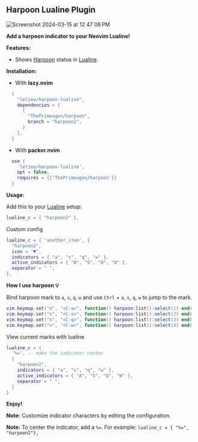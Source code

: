 ## Harpoon Lualine Plugin
![Screenshot 2024-03-15 at 12 47 08 PM](https://github.com/letieu/harpoon-lualine/assets/53562817/5d6f055f-de67-46dd-8b73-ecbf7a5dba5b)

**Add a harpoon indicator to your Neovim Lualine!**

**Features:**

* Shows [Harpoon](https://github.com/ThePrimeagen/harpoon/tree/harpoon2) status in [Lualine](https://github.com/nvim-lualine/lualine.nvim).

**Installation:**

* With **lazy.nvim**
```lua
  {
    "letieu/harpoon-lualine",
    dependencies = {
      {
        "ThePrimeagen/harpoon",
        branch = "harpoon2",
      }
    },
  }
```
* With **packer.nvim**
```lua
  use {
    'letieu/harpoon-lualine',
    opt = false,
    requires = {{'ThePrimeagen/harpoon'}}
  }

```

**Usage:**

Add this to your [Lualine](https://github.com/nvim-lualine/lualine.nvim) setup:

```lua
lualine_c = { "harpoon2" },
```

Custom config

```lua
lualine_c = { 'another_item', {
  "harpoon2",
  icon = '♥',
  indicators = { "a", "s", "q", "w" },
  active_indicators = { "A", "S", "Q", "W" },
  separator = " ",
},

```

**How I use harpoon 💡**

Bind harpoon mark to `a`, `s`, `q`, `w` and use `Ctrl` + `a`, `s`, `q`, `w` to jump to the mark.

```lua
vim.keymap.set("n", "<C-a>", function() harpoon:list():select(1) end)
vim.keymap.set("n", "<C-s>", function() harpoon:list():select(2) end)
vim.keymap.set("n", "<C-q>", function() harpoon:list():select(3) end)
vim.keymap.set("n", "<C-w>", function() harpoon:list():select(4) end)
```

View current marks with lualine

```lua
lualine_c = { 
  '%=', -- make the indicator center
  {
    "harpoon2",
    indicators = { "a", "s", "q", "w" },
    active_indicators = { "A", "S", "Q", "W" },
    separator = " ",
  }
}
```

**Enjoy!**

**Note:** Customize indicator characters by editing the configuration.

**Note:** To center the indicator, add a `%=`. For example: `lualine_c = { "%=", "harpoon2"},`
